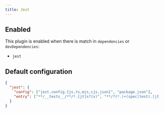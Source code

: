 ```yaml
---
title: Jest
---
```


## Enabled

This plugin is enabled when there is match in `dependencies` or
`devDependencies`:

- `jest`

## Default configuration

```json
{
  "jest": {
    "config": ["jest.config.{js,ts,mjs,cjs,json}", "package.json"],
    "entry": ["**/__tests__/**/*.[jt]s?(x)", "**/?(*.)+(spec|test).[jt]s?(x)"]
  }
}
```
